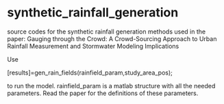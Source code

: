 # synthetic_rainfall_generation
source codes for the synthetic rainfall generation methods used in the paper: Gauging through the Crowd: A Crowd-Sourcing Approach to Urban Rainfall Measurement and Stormwater Modeling Implications

Use

[results]=gen_rain_fields(rainfield_param,study_area_pos);

to run the model. rainfield_param is a matlab structure with all the needed parameters. Read the paper for the definitions of these parameters.
